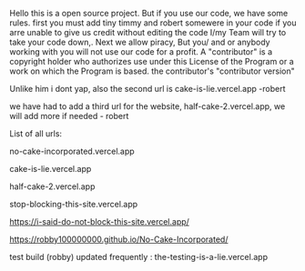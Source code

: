 Hello this is a open source project. But if you use our code, we have some rules. first you must add tiny timmy and robert somewere in your code if you arre unable to give us credit without editing the code I/my Team will try to take your code down,. Next we allow piracy, But you/ and or anybody working with you will not use our code for a profit.
A "contributor" is a copyright holder who authorizes use under this License of the Program or a work on which the Program is based. the contributor's "contributor version"

Unlike him i dont yap, also the second url is cake-is-lie.vercel.app   -robert

we have had to add a third url for the website, half-cake-2.vercel.app, we will add more if needed -  robert

List of all urls:

no-cake-incorporated.vercel.app

cake-is-lie.vercel.app

half-cake-2.vercel.app

stop-blocking-this-site.vercel.app

https://i-said-do-not-block-this-site.vercel.app/

https://robby100000000.github.io/No-Cake-Incorporated/

test build (robby)  updated frequently : the-testing-is-a-lie.vercel.app
